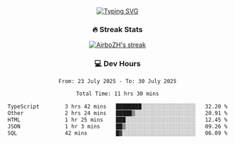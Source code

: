 
<div align="center">
  <a href="https://git.io/typing-svg"><img src="https://readme-typing-svg.demolab.com?font=Fira+Code&size=30&pause=1000&color=33F7F5&center=true&vCenter=true&width=435&lines=Hi+there+%F0%9F%91%8B+I+am+AirboZH+;Welcome+to+my+Github" alt="Typing SVG" /></a>

<h3>🔥 Streak Stats</h3>

<!-- GitHub Readme Streak Stats - https://github.com/DenverCoder1/github-readme-streak-stats -->
<p>
  <a href="https://github.com/DenverCoder1/github-readme-streak-stats">
    <img title="🔥 Get streak stats for your profile at git.io/streak-stats" alt="AirboZH's streak" src="https://streak-stats.demolab.com/?user=AirboZH&theme=monokai-metallian&hide_border=true"/>
  </a>
</p>

<h3>💻 Dev Hours</h3>
<!--START_SECTION:waka-->

```txt
From: 23 July 2025 - To: 30 July 2025

Total Time: 11 hrs 30 mins

TypeScript        3 hrs 42 mins   ████████░░░░░░░░░░░░░░░░░   32.20 %
Other             2 hrs 24 mins   █████▒░░░░░░░░░░░░░░░░░░░   20.91 %
HTML              1 hr 25 mins    ███░░░░░░░░░░░░░░░░░░░░░░   12.45 %
JSON              1 hr 3 mins     ██▒░░░░░░░░░░░░░░░░░░░░░░   09.26 %
SQL               42 mins         █▓░░░░░░░░░░░░░░░░░░░░░░░   06.09 %
```

<!--END_SECTION:waka-->
</div>  
